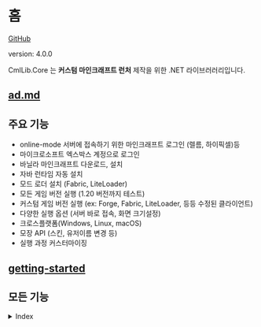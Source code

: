 # 홈

[GitHub](https://github.com/CmlLib/CmlLib.Core)

version: 4.0.0

CmlLib.Core 는 **커스텀 마인크래프트 런처** 제작을 위한 .NET 라이브러러리입니다.

## [ad.md](../ad.md "mention")

## 주요 기능

* online-mode 서버에 접속하기 위한 마인크래프트 로그인 (렐름, 하이픽셀)등
* 마이크로소프트 엑스박스 계정으로 로그인
* 바닐라 마인크래프트 다운로드, 설치
* 자바 런타임 자동 설치
* 모드 로더 설치 (Fabric, LiteLoader)
* 모든 게임 버전 실행 (1.20 버전까지 테스트)
* 커스텀 게임 버전 실행 (ex: Forge, Fabric, LiteLoader, 등등 수정된 클라이언트)
* 다양한 실행 옵션 (서버 바로 접속, 화면 크기설정)
* 크로스플랫폼(Windows, Linux, macOS)
* 모장 API (스킨, 유저이름 변경 등)
* 실행 과정 커스터마이징

## [getting-started](getting-started/ "mention")

## 모든 기능

<details>

<summary>Index</summary>

[CMLauncher.md](getting-started/CMLauncher.md "mention")

* 기본적인 사용방법
* **이 문서를 먼저 읽어 보세요!**

[Sample-Code.md](resources/Sample-Code.md "mention")

* CmlLibCoreSample: 간단한 콘솔 프로그램
* CmlLibWinFormSample: 모든 기능

[Common-Errors.md](resources/Common-Errors.md "mention")

* Java runtime errors
* macOS / Linux errors

[MinecraftPath.md](getting-started/MinecraftPath.md "mention")

* 기본 경로 가져오기
* 새로운 마인크래프트 디렉터리 만들기
* 마인크래프트 디렉터리 구조 바꾸기

[login-and-sessions](login-and-sessions/ "mention")

* Get game session from mojang auth server
* Create offline game session

[Microsoft-Xbox-Live-Login.md](login-and-sessions/Microsoft-Xbox-Live-Login.md "mention")

* 마이크로소프트 엑스박스 계정으로 마인크래프트 로그인

[Handling-Events.md](getting-started/Handling-Events.md "mention")

* 런처의 진행 상황 표시 (percentage, file count)
* 진행률 표시

[MLaunchOption.md](getting-started/MLaunchOption.md "mention")

* 최대 메모리 크기 (-Xmx), 최소 메모리 크기 (-Xms)
* 서버 바로 접속
* 창 해상도, 전체화면
* 자바 설정

[**Mojang APIs**](https://github.com/CmlLib/MojangAPI)

* 모든 Mojang API 구현
* 플레이어 프로필 가져오기, 스킨 바꾸기, 게임 소유 확인, 닉네임 바꾸기, UUID 확인 등등
* Mojang authentication
* Microsoft Xbox authentication
* Security question-answer flow

[Downloader.md](more-apis/Downloader.md "mention")

* AsyncParallelDownloader (default)
* SequenceDownloader

[FileChecker.md](more-apis/FileChecker.md "mention")

* AssetChecker, ClientChecker, LibraryChecker
* Skip file hash checking
* Skip specific game file checking
* Use file mirror server (like BMCLAPI mirror service)
* Make custom file checker

[Broken link](broken-reference "mention")

* Get version metadata list from local directory
* Get version metadata list from mojang server
* Get version metadata list from FabricMC server
* Get version metadata information (version name, type, release date, etc)
* Make custom version loader

[Broken link](broken-reference "mention")

* Get version information (version name, type, arguments, library list, asset id, etc)

[Installer](Installer/ "mention")

* Forge 설치
* LiteLoader 설치
* FabricMC 설치

[FAQ.md](resources/FAQ.md "mention")

* 커스텀 클라이언트 실행
* 게임 출력 확인 (logs)
* log4j2

[Get-Minecraft-Changelogs.md](utilites/Get-Minecraft-Changelogs.md "mention")

[Licenses-and-Dependencies.md](resources/Licenses-and-Dependencies.md "mention")

</details>
